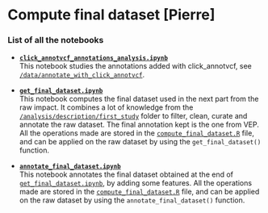 # Compute final dataset [Pierre] 

### List of all the notebooks

* **[`click_annotvcf_annotations_analysis.ipynb`](https://github.com/ElsaB/impact-annotator/blob/master/analysis/description/compute_final_dataset/click_annotvcf_annotations_analysis.ipynb)**  
This notebook studies the annotations added with click_annotvcf, see [`/data/annotate_with_click_annotvcf`](https://github.com/ElsaB/impact-annotator/tree/master/data/annotate_with_click_annotvcf).  

* **[`get_final_dataset.ipynb`](https://github.com/ElsaB/impact-annotator/blob/master/analysis/description/compute_final_dataset/get_final_dataset.ipynb)**  
This notebook computes the final dataset used in the next part from the raw impact. It combines a lot of knowledge from the [`/analysis/description/first_study`](https://github.com/ElsaB/impact-annotator/blob/master/analysis/description/first_study) folder to filter, clean, curate and annotate the raw dataset. The final annotation kept is the one from VEP. All the operations made are stored in the [`compute_final_dataset.R`](https://github.com/ElsaB/impact-annotator/blob/master/data/utils/compute_final_dataset.R) file, and can be applied on the raw dataset by using the `get_final_dataset()` function.

* **[`annotate_final_dataset.ipynb`](https://github.com/ElsaB/impact-annotator/blob/master/analysis/description/compute_final_dataset/annotate_final_dataset.ipynb)**  
This notebook annotates the final dataset obtained at the end of [`get_final_dataset.ipynb`](https://github.com/ElsaB/impact-annotator/blob/master/analysis/description/compute_final_dataset/get_final_dataset.ipynb), by adding some features. All the operations made are stored in the [`compute_final_dataset.R`](https://github.com/ElsaB/impact-annotator/blob/master/data/utils/compute_final_dataset.R) file, and can be applied on the raw dataset by using the `annotate_final_dataset()` function.